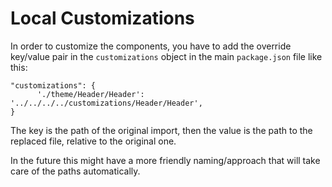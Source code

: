 # Local Customizations

In order to customize the components, you have to add the override key/value
pair in the `customizations` object in the main `package.json` file like this:

```
"customizations": {
      './theme/Header/Header': '../../../../customizations/Header/Header',
}
```

The key is the path of the original import, then the value is the path to the
replaced file, relative to the original one.

In the future this might have a more friendly naming/approach that will take
care of the paths automatically.
